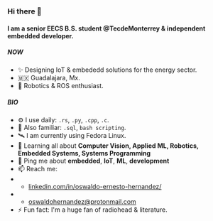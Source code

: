 ### Hi there 👋 ###

#### I am a senior EECS B.S. student @TecdeMonterrey & independent embedded developer.

##### NOW

- ✨ Designing IoT & embededd solutions for the energy sector.
- 🇲🇽 Guadalajara, Mx.
- 🤖 Robotics & ROS enthusiast.

##### BIO

- ⚙️ I use daily: `.rs`, `.py`, `.cpp`, `.c`.
- 🔨 Also familiar: `.sql`, `bash scripting`.
- 🛰 I am currently using Fedora Linux.
- 🌱 Learning all about **Computer Vision, Applied ML, Robotics, Embedded Systems, Systems Programming**
- 💬 Ping me about **embedded**, **IoT**, **ML**, **development**
- 📫 Reach me: 
- - [linkedin.com/in/oswaldo-ernesto-hernandez/](https://www.linkedin.com/in/oswaldo-ernesto-hernandez/)
- - oswaldohernandez@protonmail.com
- ⚡️ Fun fact: I'm a huge fan of radiohead & literature.
